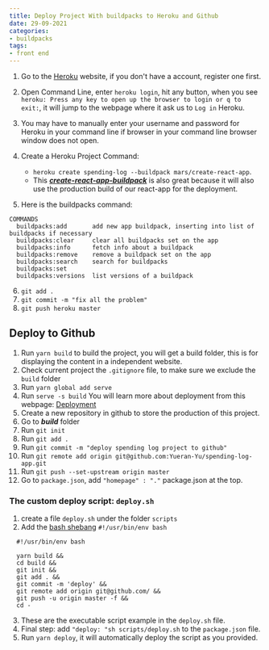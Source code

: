 ```yaml
---
title: Deploy Project With buildpacks to Heroku and Github
date: 29-09-2021
categories:
- buildpacks
tags:
- front end
---
```



1. Go to the [Heroku](https://dashboard.heroku.com) website, if you don't have a account, register one first.

2. Open Command Line, enter ```heroku login```, hit any button, when you see ```heroku: Press any key to open up the browser to login or q to exit:```, it will jump to the webpage where it ask us to ```Log in``` Heroku.

3. You may have to manually enter your username and password for Heroku in your command line if browser in your command line browser window does not open.

4. Create a Heroku Project Command:
    - ```heroku create spending-log --buildpack mars/create-react-app```.
    - This ***[create-react-app-buildpack](https://github.com/mars/create-react-app-buildpack)*** is also great because it will also use the production build of our react-app for the deployment.

5. Here is the buildpacks command:
  ```
  COMMANDS
    buildpacks:add       add new app buildpack, inserting into list of buildpacks if necessary
    buildpacks:clear     clear all buildpacks set on the app
    buildpacks:info      fetch info about a buildpack
    buildpacks:remove    remove a buildpack set on the app
    buildpacks:search    search for buildpacks
    buildpacks:set
    buildpacks:versions  list versions of a buildpack
  ```
6. ```git add .```
7. ```git commit -m "fix all the problem"```
8. ```git push heroku master```


## Deploy to Github
1. Run ```yarn build``` to build the project, you will get a build folder, this is for displaying the content in a independent website.
2. Check current project the ```.gitignore```  file, to make sure we exclude the ```build``` folder
3. Run ```yarn global add serve```
4. Run ```serve -s build``` You will learn more about deployment from this webpage: [Deployment](https://create-react-app.dev/docs/deployment/)
5. Create a new repository in github to store the production of this project.
6. Go to ***build*** folder
7. Run ```git init```
8. Run ```git add .```
9. Run ```git commit -m "deploy spending log project to github"```
10. Run ```git remote add origin git@github.com:Yueran-Yu/spending-log-app.git ```
11. Run ```git push --set-upstream origin master```
12. Go to ```package.json```, add ```"homepage" : "."``` package.json at the top.



### The custom deploy script: ```deploy.sh```
1. create a file ```deploy.sh``` under the folder ```scripts```
2. Add the [bash shebang](https://linuxize.com/post/bash-shebang/) ```#!/usr/bin/env bash```
  ```
    #!/usr/bin/env bash

    yarn build &&
    cd build &&
    git init &&
    git add . &&
    git commit -m 'deploy' &&
    git remote add origin git@github.com/ &&
    git push -u origin master -f &&
    cd -
  ```
3. These are the executable script example in the ```deploy.sh``` file.
4. Final step: add ```"deploy: "sh scripts/deploy.sh``` to the ```package.json```  file.
5. Run ```yarn deploy```, it will automatically deploy the script as you provided.


